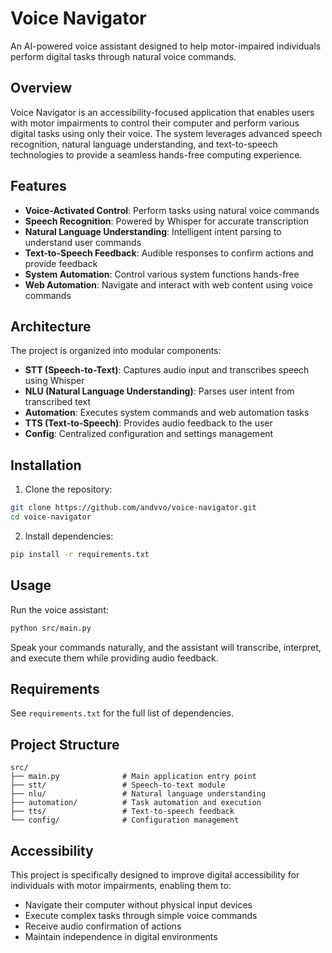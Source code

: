 # Voice Navigator

An AI-powered voice assistant designed to help motor-impaired individuals perform digital tasks through natural voice commands.

## Overview

Voice Navigator is an accessibility-focused application that enables users with motor impairments to control their computer and perform various digital tasks using only their voice. The system leverages advanced speech recognition, natural language understanding, and text-to-speech technologies to provide a seamless hands-free computing experience.

## Features

- **Voice-Activated Control**: Perform tasks using natural voice commands
- **Speech Recognition**: Powered by Whisper for accurate transcription
- **Natural Language Understanding**: Intelligent intent parsing to understand user commands
- **Text-to-Speech Feedback**: Audible responses to confirm actions and provide feedback
- **System Automation**: Control various system functions hands-free
- **Web Automation**: Navigate and interact with web content using voice commands

## Architecture

The project is organized into modular components:

- **STT (Speech-to-Text)**: Captures audio input and transcribes speech using Whisper
- **NLU (Natural Language Understanding)**: Parses user intent from transcribed text
- **Automation**: Executes system commands and web automation tasks
- **TTS (Text-to-Speech)**: Provides audio feedback to the user
- **Config**: Centralized configuration and settings management

## Installation

1. Clone the repository:

```bash
git clone https://github.com/andvvo/voice-navigator.git
cd voice-navigator
```

2. Install dependencies:

```bash
pip install -r requirements.txt
```

## Usage

Run the voice assistant:

```bash
python src/main.py
```

Speak your commands naturally, and the assistant will transcribe, interpret, and execute them while providing audio feedback.

## Requirements

See `requirements.txt` for the full list of dependencies.

## Project Structure

```
src/
├── main.py              # Main application entry point
├── stt/                 # Speech-to-text module
├── nlu/                 # Natural language understanding
├── automation/          # Task automation and execution
├── tts/                 # Text-to-speech feedback
└── config/              # Configuration management
```

## Accessibility

This project is specifically designed to improve digital accessibility for individuals with motor impairments, enabling them to:

- Navigate their computer without physical input devices
- Execute complex tasks through simple voice commands
- Receive audio confirmation of actions
- Maintain independence in digital environments
